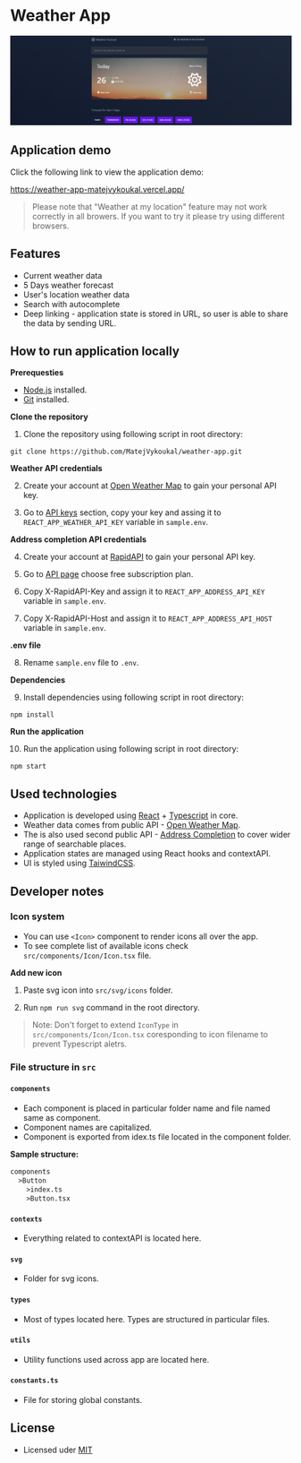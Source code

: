 # Weather App

![Screenshot of weather application](cover_image.png)

<!-- Demo Page -->

## Application demo

Click the following link to view the application demo:

https://weather-app-matejvykoukal.vercel.app/

> Please note that "Weather at my location" feature may not work correctly in all browers. If you want to try it please try using different browsers.

<!-- Features -->

## Features

- Current weather data
- 5 Days weather forecast
- User's location weather data
- Search with autocomplete
- Deep linking - application state is stored in URL, so user is able to share the data by sending URL.

<!-- How to run locally -->

## How to run application locally

**Prerequesties**

- [Node.js](https://nodejs.org/en/) installed.
- [Git](https://git-scm.com/) installed.

**Clone the repository**

1. Clone the repository using following script in root directory:

```
git clone https://github.com/MatejVykoukal/weather-app.git
```

**Weather API credentials**

2. Create your account at [Open Weather Map](https://home.openweathermap.org/users/sign_up) to gain your personal API key.

3. Go to [API keys](https://home.openweathermap.org/api_keys) section, copy your key and assing it to `REACT_APP_WEATHER_API_KEY` variable in `sample.env`.

**Address completion API credentials**

4. Create your account at [RapidAPI](https://rapidapi.com/auth/sign-up) to gain your personal API key.

5. Go to [API page](https://rapidapi.com/geoapify-gmbh-geoapify/api/address-completion) choose free subscription plan.

6. Copy X-RapidAPI-Key and assign it to `REACT_APP_ADDRESS_API_KEY` variable in `sample.env`.

7. Copy X-RapidAPI-Host and assign it to `REACT_APP_ADDRESS_API_HOST` variable in `sample.env`.

**.env file**

8. Rename `sample.env` file to `.env`.

**Dependencies**

9. Install dependencies using following script in root directory:

```
npm install
```

**Run the application**

10. Run the application using following script in root directory:

```
npm start
```

<!-- Used technologies -->

## Used technologies

- Application is developed using [React](https://reactjs.org/) + [Typescript](https://www.typescriptlang.org/) in core.
- Weather data comes from public API - [Open Weather Map](https://openweathermap.org/).
- The is also used second public API - [Address Completion](https://rapidapi.com/geoapify-gmbh-geoapify/api/address-completion) to cover wider range of searchable places.
- Application states are managed using React hooks and contextAPI.
- UI is styled using [TaiwindCSS](https://tailwindcss.com/).

## Developer notes

### Icon system

- You can use `<Icon>` component to render icons all over the app.
- To see complete list of available icons check `src/components/Icon/Icon.tsx` file.

**Add new icon**

1. Paste svg icon into `src/svg/icons` folder.

2. Run `npm run svg` command in the root directory.

> Note: Don't forget to extend `IconType` in `src/components/Icon/Icon.tsx` coresponding to icon filename to prevent Typescript aletrs.

<!-- File structure -->

### File structure in `src`

#### `components`

- Each component is placed in particular folder name and file named same as component.
- Component names are capitalized.
- Component is exported from idex.ts file located in the component folder.

**Sample structure:**

```
components
  >Button
    >index.ts
    >Button.tsx
```

#### `contexts`

- Everything related to contextAPI is located here.

#### `svg`

- Folder for svg icons.

#### `types`

- Most of types located here. Types are structured in particular files.

#### `utils`

- Utility functions used across app are located here.

#### `constants.ts`

- File for storing global constants.

## License

- Licensed uder [MIT]()
